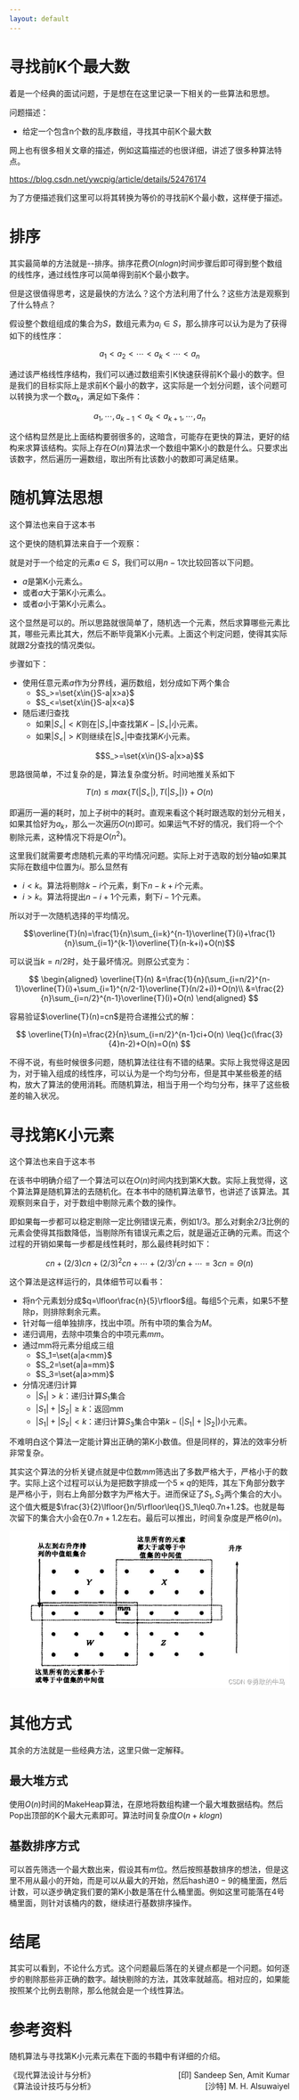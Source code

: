 ```yaml
---
layout: default
---
```



# 寻找前K个最大数

着是一个经典的面试问题，于是想在在这里记录一下相关的一些算法和思想。

问题描述：

* 给定一个包含n个数的乱序数组，寻找其中前K个最大数

网上也有很多相关文章的描述，例如这篇描述的也很详细，讲述了很多种算法特点。

https://blog.csdn.net/ywcpig/article/details/52476174

为了方便描述我们这里可以将其转换为等价的寻找前K个最小数，这样便于描述。

# 排序

其实最简单的方法就是--排序。排序花费$O(nlogn)$时间步骤后即可得到整个数组的线性序，通过线性序可以简单得到前K个最小数字。

但是这很值得思考，这是最快的方法么？这个方法利用了什么？这些方法是观察到了什么特点？

假设整个数组组成的集合为$S$，数组元素为$a_i\in{}S$，那么排序可以认为是为了获得如下的线性序：

$$a_1<a_2<\cdots<a_k<\cdots<a_n$$

通过该严格线性序结构，我们可以通过数组索引K快速获得前K个最小的数字。但是我们的目标实际上是求前K个最小的数字，这实际是一个划分问题，该个问题可以转换为求一个数$a_k$，满足如下条件：

$$a_1,\cdots,a_{k-1}<a_k<a_{k+1},\cdots,a_n$$


这个结构显然是比上面结构要弱很多的，这暗含，可能存在更快的算法，更好的结构来求算该结构。实际上存在$O(n)$算法求一个数组中第K小的数是什么。只要求出该数字，然后遍历一遍数组，取出所有比该数小的数即可满足结果。

# 随机算法思想

这个算法也来自于这本书



这个更快的随机算法来自于一个观察：

就是对于一个给定的元素$a\in{}S$，我们可以用$n-1$次比较回答以下问题。

* $a$是第K小元素么。
* 或者$a$大于第K小元素么。
* 或者$a$小于第K小元素么。


这个显然是可以的。所以思路就很简单了，随机选一个元素，然后求算哪些元素比其，哪些元素比其大，然后不断毕竟第K小元素。上面这个判定问题，使得其实际就跟2分查找的情况类似。

步骤如下：

* 使用任意元素$a$作为分界线，遍历数组，划分成如下两个集合
  * $S_>=\set{x\in{}S-a|x>a}$
  * $S_<=\set{x\in{}S-a|x<a}$
* 随后递归查找
  * 如果$|S_<|<K$则在$|S_>|$中查找第$K-|S_<|$小元素。
  * 如果$|S_<|>K$则继续在$|S_<|$中查找第$K$小元素。

$$S_>=\set{x\in{}S-a|x>a}$$

思路很简单，不过复杂的是，算法复杂度分析。时间地推关系如下

$$T(n)\leq{}max\{T(|S_<|),T(|S_>|)\}+O(n)$$

即遍历一遍的耗时，加上子树中的耗时。直观来看这个耗时跟选取的划分元相关，如果其恰好为$a_k$，那么一次遍历$O(n)$即可。如果运气不好的情况，我们将一个个剔除元素，这种情况下将是$O(n^2)$。

这里我们就需要考虑随机元素的平均情况问题。实际上对于选取的划分轴$a$如果其实际在数组中位置为$i$。那么显然有

* $i<k$。算法将剔除$k-i$个元素，剩下$n-k+i$个元素。
* $i>k$。算法将提出$n-i+1$个元素，剩下$i-1$个元素。

所以对于一次随机选择的平均情况。

$$\overline{T}(n)=\frac{1}{n}\sum_{i=k}^{n-1}\overline{T}(i)+\frac{1}{n}\sum_{i=1}^{k-1}\overline{T}(n-k+i)+O(n)$$

可以说当$k=n/2$时，处于最坏情况。则原公式变为：

$$
\begin{aligned}
\overline{T}(n) &=\frac{1}{n}(\sum_{i=n/2}^{n-1}\overline{T}(i)+\sum_{i=1}^{n/2-1}\overline{T}(n/2+i))+O(n)\\
&=\frac{2}{n}\sum_{i=n/2}^{n-1}\overline{T}(i)+O(n) 
\end{aligned}
$$

容易验证$\overline{T}(n)=cn$是符合递推公式的解：

$$
\overline{T}(n)=\frac{2}{n}\sum_{i=n/2}^{n-1}ci+O(n) \leq{}c(\frac{3}{4}n-2)+O(n)=O(n)
$$

不得不说，有些时候很多问题，随机算法往往有不错的结果。实际上我觉得这是因为，对于输入组成的线性序，可以认为是一个均匀分布，但是其中某些极差的结构，放大了算法的使用消耗。而随机算法，相当于用一个均匀分布，抹平了这些极差的输入状况。

# 寻找第K小元素

这个算法也来自于这本书



在该书中明确介绍了一个算法可以在$O(n)$时间内找到第K大数。实际上我觉得，这个算法算是随机算法的去随机化。在本书中的随机算法章节，也讲述了该算法。其观察则来自于，对于数组中剔除元素个数的操作。

即如果每一步都可以稳定剔除一定比例错误元素，例如$1/3$。那么对剩余$2/3$比例的元素会使得其指数降低，当剔除所有错误元素之后，就是逼近正确的元素。而这个过程的开销如果每一步都是线性耗时，那么最终耗时如下：

$$cn+(2/3)cn+(2/3)^2cn+\cdots+(2/3)^icn+\cdots=3cn=\Theta(n)$$


这个算法是这样运行的，具体细节可以看书：

* 将n个元素划分成$q=\lfloor\frac{n}{5}\rfloor$组。每组5个元素，如果5不整除p，则排除剩余元素。
* 针对每一组单独排序，找出中项。所有中项的集合为$M$。
* 递归调用，去除中项集合的中项元素$mm$。
* 通过mm将元素分组成三组
  * $S_1=\set{a|a<mm}$
  * $S_2=\set{a|a=mm}$
  * $S_3=\set{a|a>mm}$
* 分情况递归计算
  * $|S_1|>k$：递归计算$S_1$集合
  * $|S_1|+|S_2|\geq{}k$：返回mm
  * $|S_1|+|S_2|<k$：递归计算$S_3$集合中第$k-(|S_1|+|S_2|)$小元素。

不难明白这个算法一定能计算出正确的第K小数值。但是同样的，算法的效率分析非常复杂。

其实这个算法的分析关键点就是中位数$mm$筛选出了多数严格大于，严格小于的数字。实际上这个过程可以认为是把数字排成一个$5\times{}q$的矩阵，其左下角部分数字是严格小于，则右上角部分数字为严格大于。进而保证了$S_1,S_3$两个集合的大小。这个值大概是$\frac{3}{2}\lfloor{}n/5\rfloor\leq{}S_1\leq0.7n+1.2$。也就是每次留下的集合大小会在$0.7n+1.2$左右。最后可以推出，时间复杂度是严格$\Theta{}(n)$。


<center><img src="寻找前K个最大数.assets/p1.jpg"></center>


# 其他方式

其余的方法就是一些经典方法，这里只做一定解释。

## 最大堆方式

使用$O(n)$时间的MakeHeap算法，在原地将数组构建一个最大堆数据结构。然后Pop出顶部的K个最大元素即可。算法时间复杂度$O(n+klogn)$


## 基数排序方式

可以首先筛选一个最大数出来，假设其有$m$位。然后按照基数排序的想法，但是这里不用从最小的开始，而是可以从最大的开始，然后hash进$0-9$的桶里面，然后计数，可以逐步确定我们要的第K小数是落在什么桶里面。例如这里可能落在$4$号桶里面，则针对该桶内的数，继续进行基数排序操作。


# 结尾

其实可以看到，不论什么方式。这个问题最后落在的关键点都是一个问题。如何逐步的剔除那些非正确的数字。越快剔除的方法，其效率就越高。相对应的，如果能按照某个比例去剔除，那么他就会是一个线性算法。

# 参考资料

随机算法与寻找第K小元素元素在下面的书籍中有详细的介绍。

<div style = "float:left">《现代算法设计与分析》</div>
<div style = "text-align:right">[印] Sandeep Sen, Amit Kumar</div>

<div style = "float:left">《算法设计技巧与分析》</div>
<div style = "text-align:right">[沙特] M. H. Alsuwaiyel</div>

</br>